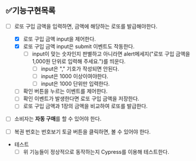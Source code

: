 ## ✅기능구현목록

- [ ] 로또 구입 금액을 입력하면, 금액에 해당하는 로또를 발급해야한다.
  - [x] 로또 구입 금액 input을 제어한다.
  - [x] 로또 구입 금액 input은 submit 이벤트도 작동한다.
    - [ ] input이 맞는 숫자인지 판별하고 아니라면 alert메세지("로또 구입 금액을 1,000원 단위로 입력해 주세요.")를 띄운다. 
      - [ ] input은 "," 기호가 작성되면 안된다.
      - [ ] input은 1000 이상이여야한다.
      - [ ] input은 1000 단위만 입력한다.

  - [ ] 확인 버튼을 누르는 이벤트를 제어한다.
  - [ ] 확인 이벤트가 발생한다면 로또 구입 금액을 저장한다.
  - [ ] 로또 구입 금액과 1장의 금액을 비교하여 로또를 발급한다.
- [ ] 소비자는 **자동 구매**를 할 수 있어야 한다.
- [ ] 복권 번호는 번호보기 토글 버튼을 클릭하면, 볼 수 있어야 한다.


- 테스트
  - [ ] 위 기능들이 정상적으로 동작하는지 Cypress를 이용해 테스트한다.